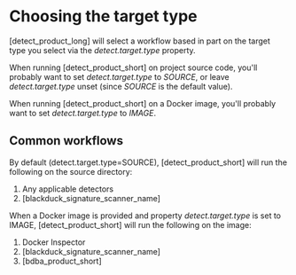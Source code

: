 # Choosing the target type

[detect_product_long] will select a workflow based in part on the target type you select via the *detect.target.type* property.

When running [detect_product_short] on project source code, you'll probably want to
set *detect.target.type* to *SOURCE*, or leave *detect.target.type* unset (since
*SOURCE* is the default value).

When running [detect_product_short] on a Docker image, you'll probably want to
set *detect.target.type* to *IMAGE*.

## Common workflows

By default (detect.target.type=SOURCE), [detect_product_short] will run the following on the source directory:

1. Any applicable detectors
1. [blackduck_signature_scanner_name]

When a Docker image is provided and property *detect.target.type* is set to IMAGE, [detect_product_short] will run the following on the image:

1. Docker Inspector
1. [blackduck_signature_scanner_name]
1. [bdba_product_short]
